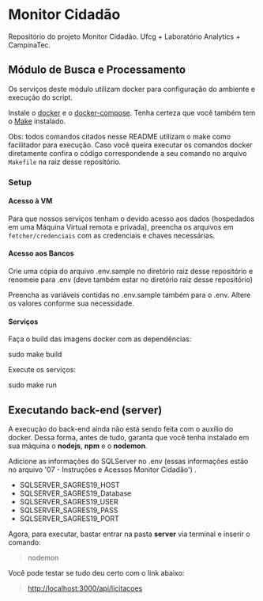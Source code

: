 
# Monitor Cidadão

Repositório do projeto Monitor Cidadão. Ufcg + Laboratório Analytics + CampinaTec.

## Módulo de Busca e Processamento
Os serviços deste módulo utilizam docker para configuração do ambiente e execução do script.

Instale o  [docker](https://docs.docker.com/install/)  e o  [docker-compose](https://docs.docker.com/compose/install/). Tenha certeza que você também tem o  [Make](https://www.gnu.org/software/make/)  instalado.

Obs: todos comandos citados nesse README utilizam o make como facilitador para execução. Caso você queira executar os comandos docker diretamente confira o código correspondende a seu comando no arquivo  `Makefile`  na raiz desse repositório.

### Setup

#### Acesso à VM

Para que nossos serviços tenham o devido acesso aos dados (hospedados em uma Máquina Virtual remota e privada), preencha os arquivos em  `fetcher/credenciais`  com as credenciais e chaves necessárias.

#### Acesso aos Bancos

Crie uma cópia do arquivo .env.sample no diretório raiz desse repositório e renomeie para .env (deve também estar no diretório raiz desse repositório)

Preencha as variáveis contidas no .env.sample também para o .env. Altere os valores conforme sua necessidade.

#### Serviços

Faça o build das imagens docker com as dependências:

sudo make build

Execute os serviços:

sudo make run

## Executando back-end (server)

A execução do back-end ainda não está sendo feita com o auxílio do docker. Dessa forma, antes de tudo, garanta que você tenha instalado em sua máquina o **nodejs**, **npm** e o **nodemon**.

Adicione as informações do SQLServer no .env (essas informações estão no arquivo '07 - Instruções e Acessos Monitor Cidadão') .
- SQLSERVER_SAGRES19_HOST
- SQLSERVER_SAGRES19_Database
- SQLSERVER_SAGRES19_USER
- SQLSERVER_SAGRES19_PASS
- SQLSERVER_SAGRES19_PORT


Agora, para executar, bastar entrar na pasta **server** via terminal e inserir o comando:
 > nodemon
 
 Você pode testar se tudo deu certo com o link abaixo:
 > [http://localhost:3000/api/licitacoes](http://localhost:3000/api/licitacoes)
 


